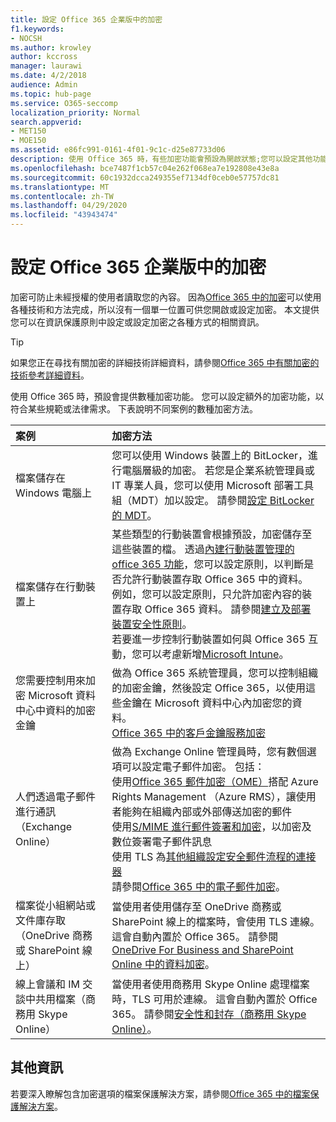 ```yaml
---
title: 設定 Office 365 企業版中的加密
f1.keywords:
- NOCSH
ms.author: krowley
author: kccross
manager: laurawi
ms.date: 4/2/2018
audience: Admin
ms.topic: hub-page
ms.service: O365-seccomp
localization_priority: Normal
search.appverid:
- MET150
- MOE150
ms.assetid: e86fc991-0161-4f01-9c1c-d25e87733d06
description: 使用 Office 365 時，有些加密功能會預設為開啟狀態;您可以設定其他功能以符合某些規範或法律需求。
ms.openlocfilehash: bce7487f1cb57c04e262f068ea7e192808e43e8a
ms.sourcegitcommit: 60c1932dcca249355ef7134df0ceb0e57757dc81
ms.translationtype: MT
ms.contentlocale: zh-TW
ms.lasthandoff: 04/29/2020
ms.locfileid: "43943474"
---
```

# <a name="set-up-encryption-in-office-365-enterprise"></a>設定 Office 365 企業版中的加密

加密可防止未經授權的使用者讀取您的內容。 因為[Office 365 中的加密](encryption.md)可以使用各種技術和方法完成，所以沒有一個單一位置可供您開啟或設定加密。 本文提供您可以在資訊保護原則中設定或設定加密之各種方式的相關資訊。
  
> [!TIP]
> 如果您正在尋找有關加密的詳細技術詳細資料，請參閱[Office 365 中有關加密的技術參考詳細資料](technical-reference-details-about-encryption.md)。
  
使用 Office 365 時，預設會提供數種加密功能。 您可以設定額外的加密功能，以符合某些規範或法律需求。 下表說明不同案例的數種加密方法。
  
|**案例**|**加密方法**|
|:-----|:-----|
|檔案儲存在 Windows 電腦上  <br/> |您可以使用 Windows 裝置上的 BitLocker，進行電腦層級的加密。 若您是企業系統管理員或 IT 專業人員，您可以使用 Microsoft 部署工具組（MDT）加以設定。 請參閱[設定 BitLocker 的 MDT](https://go.microsoft.com/fwlink/?linkid=849282)。  <br/> |
|檔案儲存在行動裝置上  <br/> |某些類型的行動裝置會根據預設，加密儲存至這些裝置的檔。 透過[內建行動裝置管理的 office 365 功能](https://support.office.com/article/a1da44e5-7475-4992-be91-9ccec25905b0)，您可以設定原則，以判斷是否允許行動裝置存取 Office 365 中的資料。 例如，您可以設定原則，只允許加密內容的裝置存取 Office 365 資料。 請參閱[建立及部署裝置安全性原則](https://support.office.com/article/d310f556-8bfb-497b-9bd7-fe3c36ea2fd6)。  <br/> 若要進一步控制行動裝置如何與 Office 365 互動，您可以考慮新增[Microsoft Intune](https://docs.microsoft.com/mem/intune/fundamentals/setup-steps)。  <br/> |
|您需要控制用來加密 Microsoft 資料中心中資料的加密金鑰  <br/> | 做為 Office 365 系統管理員，您可以控制組織的加密金鑰，然後設定 Office 365，以使用這些金鑰在 Microsoft 資料中心內加密您的資料。  <br/> [Office 365 中的客戶金鑰服務加密](customer-key-overview.md) <br/> |
|人們透過電子郵件進行通訊（Exchange Online）  <br/> | 做為 Exchange Online 管理員時，您有數個選項可以設定電子郵件加密。 包括：  <br/>  使用[Office 365 郵件加密（OME）](set-up-new-message-encryption-capabilities.md)搭配 Azure Rights Management （Azure RMS），讓使用者能夠在組織內部或外部傳送加密的郵件  <br/>  使用[S/MIME 進行郵件簽署和加密](https://aka.ms/c6dozg)，以加密及數位簽署電子郵件訊息  <br/>  使用 TLS 為[其他組織設定安全郵件流程的連接器](https://aka.ms/hs809p) <br/>  請參閱[Office 365 中的電子郵件加密](https://aka.ms/hic3f7)。  <br/> |
|檔案從小組網站或文件庫存取（OneDrive 商務或 SharePoint 線上）  <br/> |當使用者使用儲存至 OneDrive 商務或 SharePoint 線上的檔案時，會使用 TLS 連線。 這會自動內置於 Office 365。 請參閱[OneDrive For Business and SharePoint Online 中的資料加密](https://go.microsoft.com/fwlink/?linkid=526379)。  <br/> |
|線上會議和 IM 交談中共用檔案（商務用 Skype Online）  <br/> |當使用者使用商務用 Skype Online 處理檔案時，TLS 可用於連線。 這會自動內置於 Office 365。 請參閱[安全性和封存（商務用 Skype Online）](https://aka.ms/nuq4ws)。  <br/> |

## <a name="additional-information"></a>其他資訊

若要深入瞭解包含加密選項的檔案保護解決方案，請參閱[Office 365 中的檔案保護解決方案](https://www.microsoft.com/download/details.aspx?id=55523)。
 
